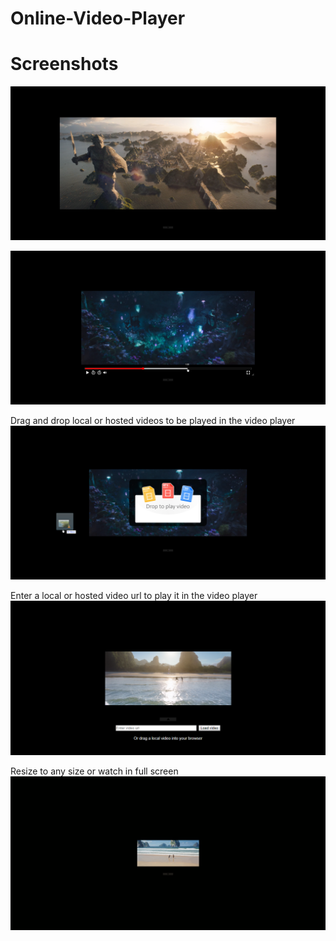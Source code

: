 # Online-Video-Player


# Screenshots
![alt text](https://github.com/palu3492/Online-Video-Player/blob/master/images/screenshots/screenshot1.png?raw=true)

![alt text](https://github.com/palu3492/Online-Video-Player/blob/master/images/screenshots/screenshot2.png?raw=true)

Drag and drop local or hosted videos to be played in the video player
![alt text](https://github.com/palu3492/Online-Video-Player/blob/master/images/screenshots/screenshot3.png?raw=true)

Enter a local or hosted video url to play it in the video player
![alt text](https://github.com/palu3492/Online-Video-Player/blob/master/images/screenshots/screenshot4.png?raw=true)

Resize to any size or watch in full screen
![alt text](https://github.com/palu3492/Online-Video-Player/blob/master/images/screenshots/screenshotGif.gif?raw=true)